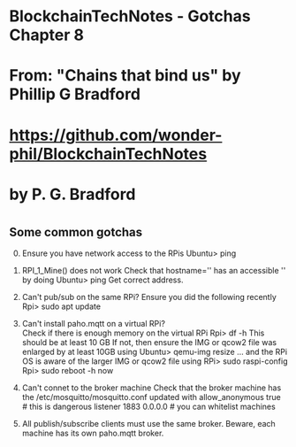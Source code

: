# BlockchainTechNotes - Gotchas Chapter 8

# From: "Chains that bind us" by Phillip G Bradford
#  https://github.com/wonder-phil/BlockchainTechNotes
#      by P. G. Bradford
#

## Some common gotchas

0. Ensure you have network access to the RPis
   Ubuntu> ping <Rpi IP address>
   
1. RPI_1_Mine() does not work
   Check that hostname='<GUEST>' has an accessible '<GUEST>' by doing
   Ubuntu> ping <GUEST>
   Get correct <GUEST> address.

2. Can't pub/sub on the same RPi?
     Ensure you did the following recently
	 Rpi> sudo apt update 
	 
3. Can't install paho.mqtt on a virtual RPi?  
    Check if there is enough memory on the virtual RPi
	 Rpi>  df -h
	This should be at least 10 GB
	If not, then ensure the IMG or qcow2 file was enlarged by at least 10GB using
	  Ubuntu> qemu-img resize ...
	  and the RPi OS is aware of the larger IMG or qcow2 file using
	  RPi> sudo raspi-config
	  Rpi> sudo reboot -h now

4. Can't connet to the broker machine
     Check that the broker machine has the /etc/mosquitto/mosquitto.conf updated with 
	 allow_anonymous  true   # this is dangerous
     listener 1883 0.0.0.0   # you can whitelist machines
	  
5. All publish/subscribe clients must use the same broker.  Beware, each machine has its own paho.mqtt broker.

